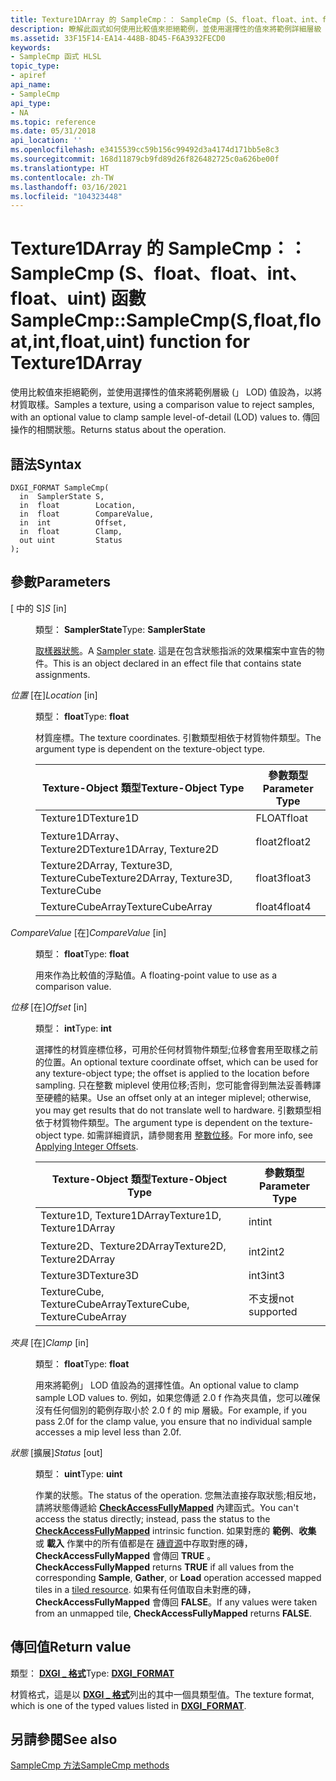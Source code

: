 ```yaml
---
title: Texture1DArray 的 SampleCmp：： SampleCmp (S、float、float、int、float、uint) 函數
description: 瞭解此函式如何使用比較值來拒絕範例，並使用選擇性的值來將範例詳細層級 (」 LOD) 值到，以進行紋理的取樣。 適用于 Texture1DArray。
ms.assetid: 33F15F14-EA14-448B-8D45-F6A3932FECD0
keywords:
- SampleCmp 函式 HLSL
topic_type:
- apiref
api_name:
- SampleCmp
api_type:
- NA
ms.topic: reference
ms.date: 05/31/2018
api_location: ''
ms.openlocfilehash: e3415539cc59b156c99492d3a4174d171bb5e8c3
ms.sourcegitcommit: 168d11879cb9fd89d26f826482725c0a626be00f
ms.translationtype: HT
ms.contentlocale: zh-TW
ms.lasthandoff: 03/16/2021
ms.locfileid: "104323448"
---
```

# <a name="samplecmpsamplecmpsfloatfloatintfloatuint-function-for-texture1darray"></a><span data-ttu-id="37663-105">Texture1DArray 的 SampleCmp：： SampleCmp (S、float、float、int、float、uint) 函數</span><span class="sxs-lookup"><span data-stu-id="37663-105">SampleCmp::SampleCmp(S,float,float,int,float,uint) function for Texture1DArray</span></span>

<span data-ttu-id="37663-106">使用比較值來拒絕範例，並使用選擇性的值來將範例層級 (」 LOD) 值設為，以將材質取樣。</span><span class="sxs-lookup"><span data-stu-id="37663-106">Samples a texture, using a comparison value to reject samples, with an optional value to clamp sample level-of-detail (LOD) values to.</span></span> <span data-ttu-id="37663-107">傳回操作的相關狀態。</span><span class="sxs-lookup"><span data-stu-id="37663-107">Returns status about the operation.</span></span>

## <a name="syntax"></a><span data-ttu-id="37663-108">語法</span><span class="sxs-lookup"><span data-stu-id="37663-108">Syntax</span></span>


``` syntax
DXGI_FORMAT SampleCmp(
  in  SamplerState S,
  in  float        Location,
  in  float        CompareValue,
  in  int          Offset,
  in  float        Clamp,
  out uint         Status
);
```



## <a name="parameters"></a><span data-ttu-id="37663-109">參數</span><span class="sxs-lookup"><span data-stu-id="37663-109">Parameters</span></span>

<dl> <dt>

<span data-ttu-id="37663-110"> \[ 中的 S\]</span><span class="sxs-lookup"><span data-stu-id="37663-110">*S* \[in\]</span></span>
</dt> <dd>

<span data-ttu-id="37663-111">類型： **SamplerState**</span><span class="sxs-lookup"><span data-stu-id="37663-111">Type: **SamplerState**</span></span>

<span data-ttu-id="37663-112">[取樣器狀態](dx-graphics-hlsl-sampler.md)。</span><span class="sxs-lookup"><span data-stu-id="37663-112">A [Sampler state](dx-graphics-hlsl-sampler.md).</span></span> <span data-ttu-id="37663-113">這是在包含狀態指派的效果檔案中宣告的物件。</span><span class="sxs-lookup"><span data-stu-id="37663-113">This is an object declared in an effect file that contains state assignments.</span></span>

</dd> <dt>

<span data-ttu-id="37663-114">*位置* \[在\]</span><span class="sxs-lookup"><span data-stu-id="37663-114">*Location* \[in\]</span></span>
</dt> <dd>

<span data-ttu-id="37663-115">類型： **float**</span><span class="sxs-lookup"><span data-stu-id="37663-115">Type: **float**</span></span>

<span data-ttu-id="37663-116">材質座標。</span><span class="sxs-lookup"><span data-stu-id="37663-116">The texture coordinates.</span></span> <span data-ttu-id="37663-117">引數類型相依于材質物件類型。</span><span class="sxs-lookup"><span data-stu-id="37663-117">The argument type is dependent on the texture-object type.</span></span>



| <span data-ttu-id="37663-118">Texture-Object 類型</span><span class="sxs-lookup"><span data-stu-id="37663-118">Texture-Object Type</span></span>                    | <span data-ttu-id="37663-119">參數類型</span><span class="sxs-lookup"><span data-stu-id="37663-119">Parameter Type</span></span> |
|----------------------------------------|----------------|
| <span data-ttu-id="37663-120">Texture1D</span><span class="sxs-lookup"><span data-stu-id="37663-120">Texture1D</span></span>                              | <span data-ttu-id="37663-121">FLOAT</span><span class="sxs-lookup"><span data-stu-id="37663-121">float</span></span>          |
| <span data-ttu-id="37663-122">Texture1DArray、Texture2D</span><span class="sxs-lookup"><span data-stu-id="37663-122">Texture1DArray, Texture2D</span></span>              | <span data-ttu-id="37663-123">float2</span><span class="sxs-lookup"><span data-stu-id="37663-123">float2</span></span>         |
| <span data-ttu-id="37663-124">Texture2DArray, Texture3D, TextureCube</span><span class="sxs-lookup"><span data-stu-id="37663-124">Texture2DArray, Texture3D, TextureCube</span></span> | <span data-ttu-id="37663-125">float3</span><span class="sxs-lookup"><span data-stu-id="37663-125">float3</span></span>         |
| <span data-ttu-id="37663-126">TextureCubeArray</span><span class="sxs-lookup"><span data-stu-id="37663-126">TextureCubeArray</span></span>                       | <span data-ttu-id="37663-127">float4</span><span class="sxs-lookup"><span data-stu-id="37663-127">float4</span></span>         |



 

</dd> <dt>

<span data-ttu-id="37663-128">*CompareValue* \[在\]</span><span class="sxs-lookup"><span data-stu-id="37663-128">*CompareValue* \[in\]</span></span>
</dt> <dd>

<span data-ttu-id="37663-129">類型： **float**</span><span class="sxs-lookup"><span data-stu-id="37663-129">Type: **float**</span></span>

<span data-ttu-id="37663-130">用來作為比較值的浮點值。</span><span class="sxs-lookup"><span data-stu-id="37663-130">A floating-point value to use as a comparison value.</span></span>

</dd> <dt>

<span data-ttu-id="37663-131">*位移* \[在\]</span><span class="sxs-lookup"><span data-stu-id="37663-131">*Offset* \[in\]</span></span>
</dt> <dd>

<span data-ttu-id="37663-132">類型： **int**</span><span class="sxs-lookup"><span data-stu-id="37663-132">Type: **int**</span></span>

<span data-ttu-id="37663-133">選擇性的材質座標位移，可用於任何材質物件類型;位移會套用至取樣之前的位置。</span><span class="sxs-lookup"><span data-stu-id="37663-133">An optional texture coordinate offset, which can be used for any texture-object type; the offset is applied to the location before sampling.</span></span> <span data-ttu-id="37663-134">只在整數 miplevel 使用位移;否則，您可能會得到無法妥善轉譯至硬體的結果。</span><span class="sxs-lookup"><span data-stu-id="37663-134">Use an offset only at an integer miplevel; otherwise, you may get results that do not translate well to hardware.</span></span> <span data-ttu-id="37663-135">引數類型相依于材質物件類型。</span><span class="sxs-lookup"><span data-stu-id="37663-135">The argument type is dependent on the texture-object type.</span></span> <span data-ttu-id="37663-136">如需詳細資訊，請參閱套用 [整數位移](dx-graphics-hlsl-to-sample.md)。</span><span class="sxs-lookup"><span data-stu-id="37663-136">For more info, see [Applying Integer Offsets](dx-graphics-hlsl-to-sample.md).</span></span>



| <span data-ttu-id="37663-137">Texture-Object 類型</span><span class="sxs-lookup"><span data-stu-id="37663-137">Texture-Object Type</span></span>           | <span data-ttu-id="37663-138">參數類型</span><span class="sxs-lookup"><span data-stu-id="37663-138">Parameter Type</span></span> |
|-------------------------------|----------------|
| <span data-ttu-id="37663-139">Texture1D, Texture1DArray</span><span class="sxs-lookup"><span data-stu-id="37663-139">Texture1D, Texture1DArray</span></span>     | <span data-ttu-id="37663-140">int</span><span class="sxs-lookup"><span data-stu-id="37663-140">int</span></span>            |
| <span data-ttu-id="37663-141">Texture2D、Texture2DArray</span><span class="sxs-lookup"><span data-stu-id="37663-141">Texture2D, Texture2DArray</span></span>     | <span data-ttu-id="37663-142">int2</span><span class="sxs-lookup"><span data-stu-id="37663-142">int2</span></span>           |
| <span data-ttu-id="37663-143">Texture3D</span><span class="sxs-lookup"><span data-stu-id="37663-143">Texture3D</span></span>                     | <span data-ttu-id="37663-144">int3</span><span class="sxs-lookup"><span data-stu-id="37663-144">int3</span></span>           |
| <span data-ttu-id="37663-145">TextureCube, TextureCubeArray</span><span class="sxs-lookup"><span data-stu-id="37663-145">TextureCube, TextureCubeArray</span></span> | <span data-ttu-id="37663-146">不支援</span><span class="sxs-lookup"><span data-stu-id="37663-146">not supported</span></span>  |



 

</dd> <dt>

<span data-ttu-id="37663-147">*夾具* \[在\]</span><span class="sxs-lookup"><span data-stu-id="37663-147">*Clamp* \[in\]</span></span>
</dt> <dd>

<span data-ttu-id="37663-148">類型： **float**</span><span class="sxs-lookup"><span data-stu-id="37663-148">Type: **float**</span></span>

<span data-ttu-id="37663-149">用來將範例」 LOD 值設為的選擇性值。</span><span class="sxs-lookup"><span data-stu-id="37663-149">An optional value to clamp sample LOD values to.</span></span> <span data-ttu-id="37663-150">例如，如果您傳遞 2.0 f 作為夾具值，您可以確保沒有任何個別的範例存取小於 2.0 f 的 mip 層級。</span><span class="sxs-lookup"><span data-stu-id="37663-150">For example, if you pass 2.0f for the clamp value, you ensure that no individual sample accesses a mip level less than 2.0f.</span></span>

</dd> <dt>

<span data-ttu-id="37663-151">*狀態* \[擴展\]</span><span class="sxs-lookup"><span data-stu-id="37663-151">*Status* \[out\]</span></span>
</dt> <dd>

<span data-ttu-id="37663-152">類型： **uint**</span><span class="sxs-lookup"><span data-stu-id="37663-152">Type: **uint**</span></span>

<span data-ttu-id="37663-153">作業的狀態。</span><span class="sxs-lookup"><span data-stu-id="37663-153">The status of the operation.</span></span> <span data-ttu-id="37663-154">您無法直接存取狀態;相反地，請將狀態傳遞給 [**CheckAccessFullyMapped**](checkaccessfullymapped.md) 內建函式。</span><span class="sxs-lookup"><span data-stu-id="37663-154">You can't access the status directly; instead, pass the status to the [**CheckAccessFullyMapped**](checkaccessfullymapped.md) intrinsic function.</span></span> <span data-ttu-id="37663-155">如果對應的 **範例**、**收集** 或 **載入** 作業中的所有值都是在 [磚資源](/windows/desktop/direct3d11/direct3d-11-2-features)中存取對應的磚， **CheckAccessFullyMapped** 會傳回 **TRUE** 。</span><span class="sxs-lookup"><span data-stu-id="37663-155">**CheckAccessFullyMapped** returns **TRUE** if all values from the corresponding **Sample**, **Gather**, or **Load** operation accessed mapped tiles in a [tiled resource](/windows/desktop/direct3d11/direct3d-11-2-features).</span></span> <span data-ttu-id="37663-156">如果有任何值取自未對應的磚， **CheckAccessFullyMapped** 會傳回 **FALSE**。</span><span class="sxs-lookup"><span data-stu-id="37663-156">If any values were taken from an unmapped tile, **CheckAccessFullyMapped** returns **FALSE**.</span></span>

</dd> </dl>

## <a name="return-value"></a><span data-ttu-id="37663-157">傳回值</span><span class="sxs-lookup"><span data-stu-id="37663-157">Return value</span></span>

<span data-ttu-id="37663-158">類型： **[ **DXGI \_ 格式**](/windows/desktop/api/dxgiformat/ne-dxgiformat-dxgi_format)**</span><span class="sxs-lookup"><span data-stu-id="37663-158">Type: **[**DXGI\_FORMAT**](/windows/desktop/api/dxgiformat/ne-dxgiformat-dxgi_format)**</span></span>

<span data-ttu-id="37663-159">材質格式，這是以 [**DXGI \_ 格式**](/windows/desktop/api/dxgiformat/ne-dxgiformat-dxgi_format)列出的其中一個具類型值。</span><span class="sxs-lookup"><span data-stu-id="37663-159">The texture format, which is one of the typed values listed in [**DXGI\_FORMAT**](/windows/desktop/api/dxgiformat/ne-dxgiformat-dxgi_format).</span></span>

## <a name="see-also"></a><span data-ttu-id="37663-160">另請參閱</span><span class="sxs-lookup"><span data-stu-id="37663-160">See also</span></span>

<dl> <dt>

[<span data-ttu-id="37663-161">SampleCmp 方法</span><span class="sxs-lookup"><span data-stu-id="37663-161">SampleCmp methods</span></span>](texture1darray-samplecmp.md)
</dt> </dl>

 

 
